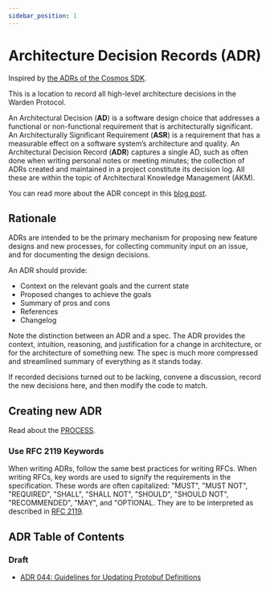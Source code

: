 ```yaml
---
sidebar_position: 1
---
```


# Architecture Decision Records (ADR)

Inspired by [the ADRs of the Cosmos SDK](https://docs.cosmos.network/v0.50/build/architecture).

This is a location to record all high-level architecture decisions in the Warden Protocol.

An Architectural Decision (**AD**) is a software design choice that addresses a functional or non-functional requirement that is architecturally significant.
An Architecturally Significant Requirement (**ASR**) is a requirement that has a measurable effect on a software system’s architecture and quality.
An Architectural Decision Record (**ADR**) captures a single AD, such as often done when writing personal notes or meeting minutes; the collection of ADRs created and maintained in a project constitute its decision log. All these are within the topic of Architectural Knowledge Management (AKM).

You can read more about the ADR concept in this [blog post](https://product.reverb.com/documenting-architecture-decisions-the-reverb-way-a3563bb24bd0#.78xhdix6t).

## Rationale

ADRs are intended to be the primary mechanism for proposing new feature designs
and new processes, for collecting community input on an issue, and for
documenting the design decisions.

An ADR should provide:

* Context on the relevant goals and the current state
* Proposed changes to achieve the goals
* Summary of pros and cons
* References
* Changelog

Note the distinction between an ADR and a spec. The ADR provides the context,
intuition, reasoning, and justification for a change in architecture, or for
the architecture of something new. The spec is much more compressed and
streamlined summary of everything as it stands today.

If recorded decisions turned out to be lacking, convene a discussion, record
the new decisions here, and then modify the code to match.

## Creating new ADR

Read about the [PROCESS](./PROCESS.md).

### Use RFC 2119 Keywords

When writing ADRs, follow the same best practices for writing RFCs. When
writing RFCs, key words are used to signify the requirements in the
specification. These words are often capitalized: "MUST", "MUST NOT",
"REQUIRED", "SHALL", "SHALL NOT", "SHOULD", "SHOULD NOT", "RECOMMENDED", "MAY",
and "OPTIONAL. They are to be interpreted as described in [RFC
2119](https://datatracker.ietf.org/doc/html/rfc2119).

## ADR Table of Contents

### Draft

* [ADR 044: Guidelines for Updating Protobuf Definitions](./adr-044-protobuf-updates-guidelines.md)
